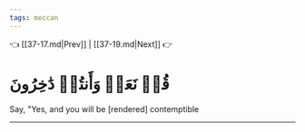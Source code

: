 ```yaml
---
tags: meccan
---
```


👈 [[37-17.md|Prev]] | [[37-19.md|Next]] 👉

# قُلۡ نَعَمۡ وَأَنتُمۡ دَٰخِرُونَ

Say, "Yes, and you will be [rendered] contemptible

---

